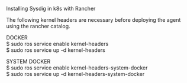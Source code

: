 Installing Sysdig in k8s with Rancher<br>

The following kernel headers are necessary before deploying the agent using the rancher catalog.<br>

DOCKER<br>
$ sudo ros service enable kernel-headers<br>
$ sudo ros service up -d kernel-headers<br>


SYSTEM DOCKER<br>
$ sudo ros service enable kernel-headers-system-docker<br>
$ sudo ros service up -d kernel-headers-system-docker<br>
